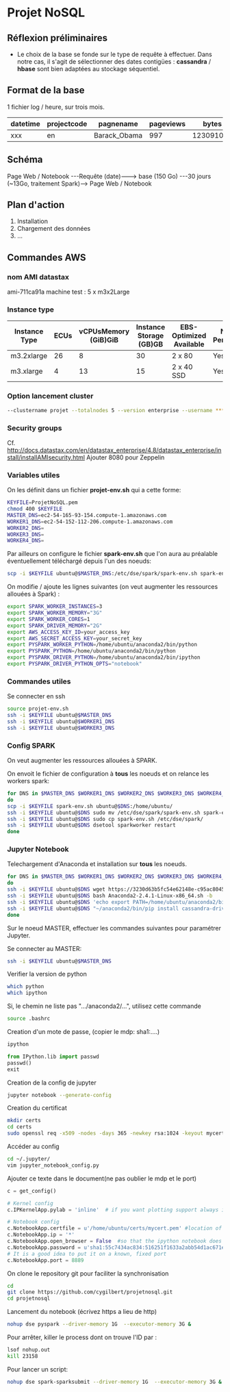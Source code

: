 # Projet NoSQL
## Réflexion préliminaires
- Le choix de la base se fonde sur le type de requête à effectuer. 
Dans notre cas, il s'agit de sélectionner des dates contigües :
 **cassandra** / **hbase** sont bien adaptées au stockage séquentiel.

## Format de la base
1 fichier log / heure, sur trois mois.

|datetime | projectcode | pagnename | pageviews | bytes |
|---|---|---|---|---|
|xxx      | en          | Barack_Obama | 997 | 123091092|

## Schéma

Page Web / Notebook ---Requête (date)---> base (150 Go) ---30 jours (~13Go, traitement Spark)--> Page Web / Notebook
                      
## Plan d'action
1. Installation 
2. Chargement des données
3. ...

## Commandes AWS
### nom AMI datastax
ami-711ca91a
machine test :  5 x m3x2Large
### Instance type
|Instance Type | ECUs | vCPUsMemory (GiB)GiB | Instance Storage (GB)GB | EBS-Optimized Available | Network Performance |
| --- | --- | --- | --- | --- | --- |
| m3.2xlarge | 26 | 8 | 30 | 2 x 80 | Yes | High |
| m3.xlarge | 4 | 13 | 15 | 2 x 40 SSD | Yes | High |

### Option lancement cluster
```bash
--clustername projet --totalnodes 5 --version enterprise --username ***@telecom-paristech.fr --password ***  --analyticsnodes 5 --cfsreplicationfactor 2
```

### Security groups
Cf. http://docs.datastax.com/en/datastax_enterprise/4.8/datastax_enterprise/install/installAMIsecurity.html
Ajouter 8080 pour Zeppelin


### Variables utiles
On les définit dans un fichier **projet-env.sh** qui a cette forme:
```bash
KEYFILE=ProjetNoSQL.pem
chmod 400 $KEYFILE
MASTER_DNS=ec2-54-165-93-154.compute-1.amazonaws.com
WORKER1_DNS=ec2-54-152-112-206.compute-1.amazonaws.com
WORKER2_DNS=
WORKER3_DNS=
WORKER4_DNS=
```

Par ailleurs on configure le fichier **spark-env.sh** que l'on aura au préalable éventuellement téléchargé depuis l'un des noeuds:
```bash
scp -i $KEYFILE ubuntu@$MASTER_DNS:/etc/dse/spark/spark-env.sh spark-env.sh.template
```

On modifie / ajoute les lignes suivantes (on veut augmenter les ressources allouées à Spark) :
```bash
export SPARK_WORKER_INSTANCES=3
export SPARK_WORKER_MEMORY="3G"
export SPARK_WORKER_CORES=1
export SPARK_DRIVER_MEMORY="2G"
export AWS_ACCESS_KEY_ID=your_access_key
export AWS_SECRET_ACCESS_KEY=your_secret_key
export PYSPARK_WORKER_PYTHON=/home/ubuntu/anaconda2/bin/python
export PYSPARK_PYTHON=/home/ubuntu/anaconda2/bin/python
export PYSPARK_DRIVER_PYTHON=/home/ubuntu/anaconda2/bin/ipython
export PYSPARK_DRIVER_PYTHON_OPTS="notebook"
```

### Commandes utiles
Se connecter en ssh
```bash
source projet-env.sh
ssh -i $KEYFILE ubuntu@$MASTER_DNS
ssh -i $KEYFILE ubuntu@$WORKER1_DNS
ssh -i $KEYFILE ubuntu@$WORKER3_DNS
```



### Config SPARK
On veut augmenter les ressources allouées à SPARK.   

On envoit le fichier de configuration à **tous** les noeuds et on 
relance les workers spark:
```bash
for DNS in $MASTER_DNS $WORKER1_DNS $WORKER2_DNS $WORKER3_DNS $WORKER4_DNS
do
scp -i $KEYFILE spark-env.sh ubuntu@$DNS:/home/ubuntu/
ssh -i $KEYFILE ubuntu@$DNS sudo mv /etc/dse/spark/spark-env.sh spark-env.sh /etc/dse/spark/spark-env.sh.original 
ssh -i $KEYFILE ubuntu@$DNS sudo cp spark-env.sh /etc/dse/spark/
ssh -i $KEYFILE ubuntu@$DNS dsetool sparkworker restart
done
```



### Jupyter Notebook
Telechargement d'Anaconda et installation sur **tous** les noeuds.
```bash
for DNS in $MASTER_DNS $WORKER1_DNS $WORKER2_DNS $WORKER3_DNS $WORKER4_DNS
do
ssh -i $KEYFILE ubuntu@$DNS wget https://3230d63b5fc54e62148e-c95ac804525aac4b6dba79b00b39d1d3.ssl.cf1.rackcdn.com/Anaconda2-2.4.1-Linux-x86_64.sh
ssh -i $KEYFILE ubuntu@$DNS bash Anaconda2-2.4.1-Linux-x86_64.sh -b
ssh -i $KEYFILE ubuntu@$DNS 'echo export PATH=/home/ubuntu/anaconda2/bin:$PATH >> /home/ubuntu/.bashrc'
ssh -i $KEYFILE ubuntu@$DNS "~/anaconda2/bin/pip install cassandra-driver"
done
```

Sur le noeud MASTER, effectuer les commandes suivantes pour paramétrer Jupyter.


Se connecter au MASTER:
```bash
ssh -i $KEYFILE ubuntu@$MASTER_DNS
```

Verifier la version de python
```bash
which python
which ipython
```

Si, le chemin ne liste pas ".../anaconda2/...", utilisez cette commande
```bash
source .bashrc
```

Creation d'un mote de passe, (copier le mdp: sha1:....)
```bash
ipython
```

```python
from IPython.lib import passwd
passwd()
exit
```

Creation de la config de jupyter
```bash
jupyter notebook --generate-config
```

Creation du certificat
```bash
mkdir certs
cd certs
sudo openssl req -x509 -nodes -days 365 -newkey rsa:1024 -keyout mycert.pem -out mycert.pem
```

Accéder au config
```bash
cd ~/.jupyter/
vim jupyter_notebook_config.py
```

Ajouter ce texte dans le document(ne pas oublier le mdp et le port)

```python
c = get_config()

# Kernel config
c.IPKernelApp.pylab = 'inline'  # if you want plotting support always in your notebook

# Notebook config
c.NotebookApp.certfile = u'/home/ubuntu/certs/mycert.pem' #location of your certificate file
c.NotebookApp.ip = '*'
c.NotebookApp.open_browser = False  #so that the ipython notebook does not opens up a browser by default
c.NotebookApp.password = u'sha1:55c7434ac834:516251f1633a2abb54d1ac671e878f609b9a3548'  #the encrypted password we generated above
# It is a good idea to put it on a known, fixed port
c.NotebookApp.port = 8889
```

On clone le repository git pour faciliter la synchronisation
```bash
cd
git clone https://github.com/cygilbert/projetnosql.git
cd projetnosql
```

Lancement du notebook (écrivez https a lieu de http)
```bash
nohup dse pyspark --driver-memory 1G  --executor-memory 3G &
```

Pour arrêter, killer le process dont on trouve l'ID par :
```bash
lsof nohup.out
kill 23158
```

Pour lancer un script:
```bash
nohup dse spark-sparksubmit --driver-memory 1G  --executor-memory 3G &
```
